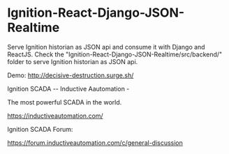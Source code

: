 # Ignition-React-Django-JSON-Realtime
Serve Ignition historian as JSON api and consume it with Django and ReactJS.
Check the "Ignition-React-Django-JSON-Realtime/src/backend/" folder to serve Ignition historian as JSON api.
 
Demo:
http://decisive-destruction.surge.sh/

Ignition SCADA -- Inductive Aautomation - 

The most powerful SCADA in the world.

https://inductiveautomation.com/

Ignition SCADA Forum:

https://forum.inductiveautomation.com/c/general-discussion




